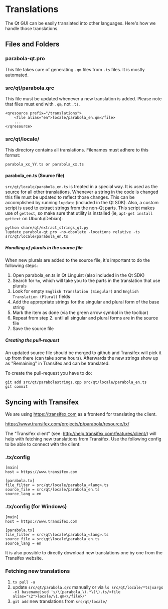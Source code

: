 Translations
============

The Qt GUI can be easily translated into other languages. Here's how we
handle those translations.

Files and Folders
-----------------

### parabola-qt.pro

This file takes care of generating `.qm` files from `.ts` files. It is mostly
automated.

### src/qt/parabola.qrc

This file must be updated whenever a new translation is added. Please note that
files must end with `.qm`, not `.ts`.

    <qresource prefix="/translations">
        <file alias="en">locale/parabola_en.qm</file>
        ...
    </qresource>

### src/qt/locale/

This directory contains all translations. Filenames must adhere to this format:

    parabola_xx_YY.ts or parabola_xx.ts

#### parabola_en.ts (Source file)

`src/qt/locale/parabola_en.ts` is treated in a special way. It is used as the
source for all other translations. Whenever a string in the code is changed
this file must be updated to reflect those changes. This can be accomplished
by running `lupdate` (included in the Qt SDK). Also, a custom script is used
to extract strings from the non-Qt parts. This script makes use of `gettext`,
so make sure that utility is installed (ie, `apt-get install gettext` on 
Ubuntu/Debian):

    python share/qt/extract_strings_qt.py
    lupdate parabola-qt.pro -no-obsolete -locations relative -ts src/qt/locale/parabola_en.ts
    
##### Handling of plurals in the source file

When new plurals are added to the source file, it's important to do the following steps:

1. Open parabola_en.ts in Qt Linguist (also included in the Qt SDK)
2. Search for `%n`, which will take you to the parts in the translation that use plurals
3. Look for empty `English Translation (Singular)` and `English Translation (Plural)` fields
4. Add the appropriate strings for the singular and plural form of the base string
5. Mark the item as done (via the green arrow symbol in the toolbar)
6. Repeat from step 2. until all singular and plural forms are in the source file
7. Save the source file

##### Creating the pull-request

An updated source file should be merged to github and Transifex will pick it
up from there (can take some hours). Afterwards the new strings show up as "Remaining"
in Transifex and can be translated.

To create the pull-request you have to do:

    git add src/qt/parabolastrings.cpp src/qt/locale/parabola_en.ts
    git commit

Syncing with Transifex
----------------------

We are using https://transifex.com as a frontend for translating the client.

https://www.transifex.com/projects/p/parabola/resource/tx/

The "Transifex client" (see: http://help.transifex.com/features/client/)
will help with fetching new translations from Transifex. Use the following
config to be able to connect with the client:

### .tx/config

    [main]
    host = https://www.transifex.com

    [parabola.tx]
    file_filter = src/qt/locale/parabola_<lang>.ts
    source_file = src/qt/locale/parabola_en.ts
    source_lang = en
    
### .tx/config (for Windows)

    [main]
    host = https://www.transifex.com

    [parabola.tx]
    file_filter = src\qt\locale\parabola_<lang>.ts
    source_file = src\qt\locale\parabola_en.ts
    source_lang = en

It is also possible to directly download new translations one by one from the Transifex website.

### Fetching new translations

1. `tx pull -a`
2. update `src/qt/parabola.qrc` manually or via
   `ls src/qt/locale/*ts|xargs -n1 basename|sed 's/\(parabola_\(.*\)\).ts/<file alias="\2">locale/\1.qm<\/file>/'`
3. `git add` new translations from `src/qt/locale/`
